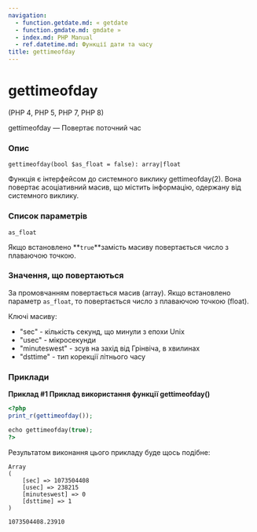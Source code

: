 ```yaml
---
navigation:
  - function.getdate.md: « getdate
  - function.gmdate.md: gmdate »
  - index.md: PHP Manual
  - ref.datetime.md: Функції дати та часу
title: gettimeofday
---
```

# gettimeofday

(PHP 4, PHP 5, PHP 7, PHP 8)

gettimeofday — Повертає поточний час

### Опис

```methodsynopsis
gettimeofday(bool $as_float = false): array|float
```

Функція є інтерфейсом до системного виклику gettimeofday(2). Вона повертає асоціативний масив, що містить інформацію, одержану від системного виклику.

### Список параметрів

`as_float`

Якщо встановлено \*\*`true`\*\*замість масиву повертається число з плаваючою точкою.

### Значення, що повертаються

За промовчанням повертається масив (array). Якщо встановлено параметр `as_float`, то повертається число з плаваючою точкою (float).

Ключі масиву:

-   "sec" - кількість секунд, що минули з епохи Unix
-   "usec" - мікросекунди
-   "minuteswest" - зсув на захід від Грінвіча, в хвилинах
-   "dsttime" - тип корекції літнього часу

### Приклади

**Приклад #1 Приклад використання функції **gettimeofday()****

```php
<?php
print_r(gettimeofday());

echo gettimeofday(true);
?>
```

Результатом виконання цього прикладу буде щось подібне:

```
Array
(
    [sec] => 1073504408
    [usec] => 238215
    [minuteswest] => 0
    [dsttime] => 1
)

1073504408.23910
```
